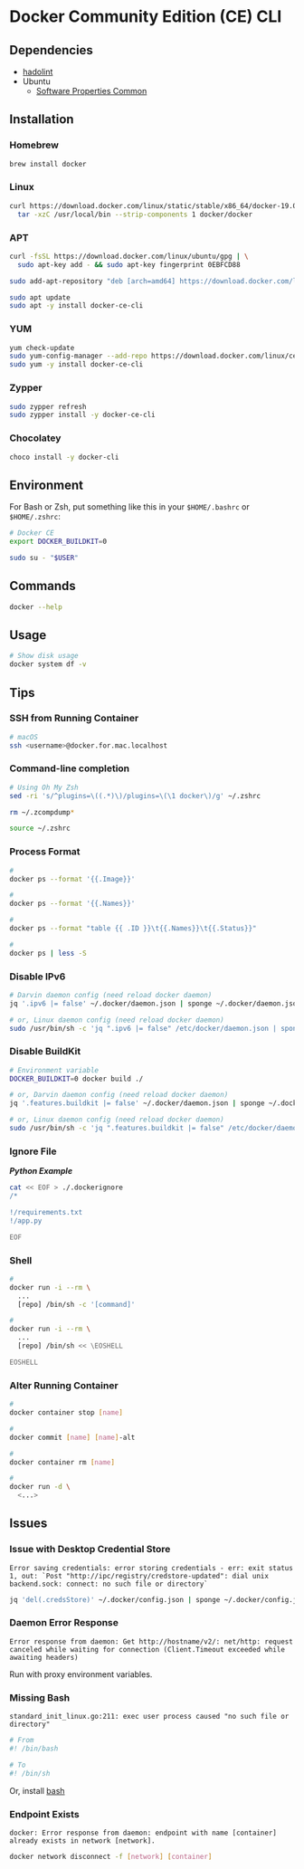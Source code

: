 # Docker Community Edition (CE) CLI

## Dependencies

- [hadolint](/hadolint.md)
- Ubuntu
  - [Software Properties Common](/apt/software-properties-common.md#installation)

## Installation

### Homebrew

```sh
brew install docker
```

### Linux

```sh
curl https://download.docker.com/linux/static/stable/x86_64/docker-19.03.1.tgz | \
  tar -xzC /usr/local/bin --strip-components 1 docker/docker
```

### APT

```sh
curl -fsSL https://download.docker.com/linux/ubuntu/gpg | \
  sudo apt-key add - && sudo apt-key fingerprint 0EBFCD88

sudo add-apt-repository "deb [arch=amd64] https://download.docker.com/linux/ubuntu $(lsb_release -cs) stable"
```

```sh
sudo apt update
sudo apt -y install docker-ce-cli
```

### YUM

```sh
yum check-update
sudo yum-config-manager --add-repo https://download.docker.com/linux/centos/docker-ce.repo
sudo yum -y install docker-ce-cli
```

### Zypper

```sh
sudo zypper refresh
sudo zypper install -y docker-ce-cli
```

### Chocolatey

```sh
choco install -y docker-cli
```

## Environment

For Bash or Zsh, put something like this in your `$HOME/.bashrc` or `$HOME/.zshrc`:

```sh
# Docker CE
export DOCKER_BUILDKIT=0
```

```sh
sudo su - "$USER"
```

## Commands

```sh
docker --help
```

## Usage

```sh
# Show disk usage
docker system df -v
```

## Tips

### SSH from Running Container

```sh
# macOS
ssh <username>@docker.for.mac.localhost
```

### Command-line completion

```sh
# Using Oh My Zsh
sed -ri 's/^plugins=\((.*)\)/plugins=\(\1 docker\)/g' ~/.zshrc

rm ~/.zcompdump*

source ~/.zshrc
```

### Process Format

```sh
#
docker ps --format '{{.Image}}'

#
docker ps --format '{{.Names}}'

#
docker ps --format "table {{ .ID }}\t{{.Names}}\t{{.Status}}"

#
docker ps | less -S
```

<!-- ####

```sh
#! /bin/bash

DOCKER_BUILD_OPTS=${DOCKER_BUILD_OPTS:-}

docker build \
  $DOCKER_BUILD_OPTS \
  # ...
```

***Issues***: Remove use of `IFS=$'\n\t'` -->

### Disable IPv6

```sh
# Darvin daemon config (need reload docker daemon)
jq '.ipv6 |= false' ~/.docker/daemon.json | sponge ~/.docker/daemon.json

# or, Linux daemon config (need reload docker daemon)
sudo /usr/bin/sh -c 'jq ".ipv6 |= false" /etc/docker/daemon.json | sponge /etc/docker/daemon.json'
```

### Disable BuildKit

```sh
# Environment variable
DOCKER_BUILDKIT=0 docker build ./

# or, Darvin daemon config (need reload docker daemon)
jq '.features.buildkit |= false' ~/.docker/daemon.json | sponge ~/.docker/daemon.json

# or, Linux daemon config (need reload docker daemon)
sudo /usr/bin/sh -c 'jq ".features.buildkit |= false" /etc/docker/daemon.json | sponge /etc/docker/daemon.json'
```

### Ignore File

**_Python Example_**

```sh
cat << EOF > ./.dockerignore
/*

!/requirements.txt
!/app.py

EOF
```

### Shell

```sh
#
docker run -i --rm \
  ...
  [repo] /bin/sh -c '[command]'

#
docker run -i --rm \
  ...
  [repo] /bin/sh << \EOSHELL

EOSHELL
```

### Alter Running Container

```sh
#
docker container stop [name]

#
docker commit [name] [name]-alt

#
docker container rm [name]

#
docker run -d \
  <...>
```

## Issues

### Issue with Desktop Credential Store

```log
Error saving credentials: error storing credentials - err: exit status 1, out: `Post "http://ipc/registry/credstore-updated": dial unix backend.sock: connect: no such file or directory`
```

```sh
jq 'del(.credsStore)' ~/.docker/config.json | sponge ~/.docker/config.json
```

### Daemon Error Response

```log
Error response from daemon: Get http://hostname/v2/: net/http: request canceled while waiting for connection (Client.Timeout exceeded while awaiting headers)
```

Run with proxy environment variables.

<!-- ```sh
# Perhaps using wrong <user>:<pass> at proxy. After change, restart docker daemon.
cat /etc/sysconfig/docker
``` -->

### Missing Bash

```log
standard_init_linux.go:211: exec user process caused "no such file or directory"
```

```sh
# From
#! /bin/bash

# To
#! /bin/sh
```

Or, install [bash](/bash_unix_shell.md)

<!-- ####

```log
Cannot connect to the Docker daemon at unix:///var/run/docker.sock. Is the docker daemon running?
```

TODO -->

### Endpoint Exists

```log
docker: Error response from daemon: endpoint with name [container] already exists in network [network].
```

```sh
docker network disconnect -f [network] [container]
```

<!-- #### Bad Credential

```log
Error response from daemon: Get https://127.0.0.1:5000/v2/: unauthorized: BAD_CREDENTIAL
```

TODO -->

<!-- #### Device or resource busy

TODO -->

<!--
http://blog.jonathanargentiero.com/docker-sed-cannot-rename-etcsedl8ysxl-device-or-resource-busy/
-->
